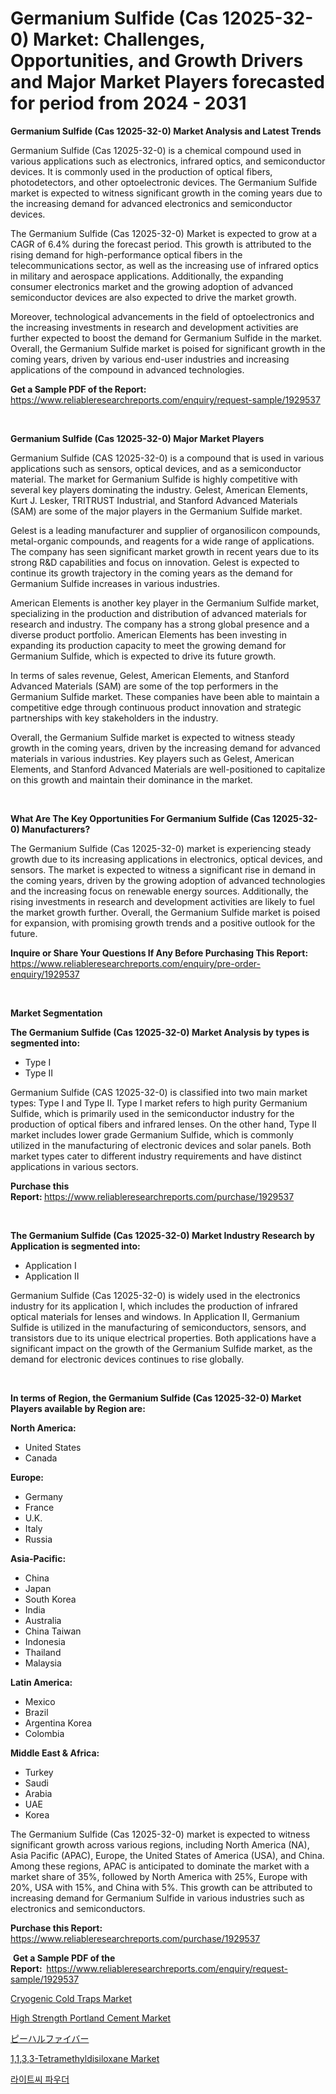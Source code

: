 <p><h1>Germanium Sulfide (Cas 12025-32-0) Market: Challenges, Opportunities, and Growth Drivers and Major Market Players forecasted for period from 2024 - 2031</h1></p><p><strong>Germanium Sulfide (Cas 12025-32-0) Market Analysis and Latest Trends</strong></p>
<p><p>Germanium Sulfide (Cas 12025-32-0) is a chemical compound used in various applications such as electronics, infrared optics, and semiconductor devices. It is commonly used in the production of optical fibers, photodetectors, and other optoelectronic devices. The Germanium Sulfide market is expected to witness significant growth in the coming years due to the increasing demand for advanced electronics and semiconductor devices.</p><p>The Germanium Sulfide (Cas 12025-32-0) Market is expected to grow at a CAGR of 6.4% during the forecast period. This growth is attributed to the rising demand for high-performance optical fibers in the telecommunications sector, as well as the increasing use of infrared optics in military and aerospace applications. Additionally, the expanding consumer electronics market and the growing adoption of advanced semiconductor devices are also expected to drive the market growth.</p><p>Moreover, technological advancements in the field of optoelectronics and the increasing investments in research and development activities are further expected to boost the demand for Germanium Sulfide in the market. Overall, the Germanium Sulfide market is poised for significant growth in the coming years, driven by various end-user industries and increasing applications of the compound in advanced technologies.</p></p>
<p><strong>Get a Sample PDF of the Report:&nbsp;</strong> <a href="https://www.reliableresearchreports.com/enquiry/request-sample/1929537">https://www.reliableresearchreports.com/enquiry/request-sample/1929537</a></p>
<p>&nbsp;</p>
<p><strong>Germanium Sulfide (Cas 12025-32-0) Major Market Players</strong></p>
<p><p>Germanium Sulfide (CAS 12025-32-0) is a compound that is used in various applications such as sensors, optical devices, and as a semiconductor material. The market for Germanium Sulfide is highly competitive with several key players dominating the industry. Gelest, American Elements, Kurt J. Lesker, TRITRUST Industrial, and Stanford Advanced Materials (SAM) are some of the major players in the Germanium Sulfide market.</p><p>Gelest is a leading manufacturer and supplier of organosilicon compounds, metal-organic compounds, and reagents for a wide range of applications. The company has seen significant market growth in recent years due to its strong R&D capabilities and focus on innovation. Gelest is expected to continue its growth trajectory in the coming years as the demand for Germanium Sulfide increases in various industries.</p><p>American Elements is another key player in the Germanium Sulfide market, specializing in the production and distribution of advanced materials for research and industry. The company has a strong global presence and a diverse product portfolio. American Elements has been investing in expanding its production capacity to meet the growing demand for Germanium Sulfide, which is expected to drive its future growth.</p><p>In terms of sales revenue, Gelest, American Elements, and Stanford Advanced Materials (SAM) are some of the top performers in the Germanium Sulfide market. These companies have been able to maintain a competitive edge through continuous product innovation and strategic partnerships with key stakeholders in the industry.</p><p>Overall, the Germanium Sulfide market is expected to witness steady growth in the coming years, driven by the increasing demand for advanced materials in various industries. Key players such as Gelest, American Elements, and Stanford Advanced Materials are well-positioned to capitalize on this growth and maintain their dominance in the market.</p></p>
<p>&nbsp;</p>
<p><strong>What Are The Key Opportunities For Germanium Sulfide (Cas 12025-32-0) Manufacturers?</strong></p>
<p><p>The Germanium Sulfide (Cas 12025-32-0) market is experiencing steady growth due to its increasing applications in electronics, optical devices, and sensors. The market is expected to witness a significant rise in demand in the coming years, driven by the growing adoption of advanced technologies and the increasing focus on renewable energy sources. Additionally, the rising investments in research and development activities are likely to fuel the market growth further. Overall, the Germanium Sulfide market is poised for expansion, with promising growth trends and a positive outlook for the future.</p></p>
<p><strong>Inquire or Share Your Questions If Any Before Purchasing This Report:</strong> <a href="https://www.reliableresearchreports.com/enquiry/pre-order-enquiry/1929537">https://www.reliableresearchreports.com/enquiry/pre-order-enquiry/1929537</a></p>
<p>&nbsp;</p>
<p><strong>Market Segmentation</strong></p>
<p><strong>The Germanium Sulfide (Cas 12025-32-0) Market Analysis by types is segmented into:</strong></p>
<p><ul><li>Type I</li><li>Type II</li></ul></p>
<p><p>Germanium Sulfide (CAS 12025-32-0) is classified into two main market types: Type I and Type II. Type I market refers to high purity Germanium Sulfide, which is primarily used in the semiconductor industry for the production of optical fibers and infrared lenses. On the other hand, Type II market includes lower grade Germanium Sulfide, which is commonly utilized in the manufacturing of electronic devices and solar panels. Both market types cater to different industry requirements and have distinct applications in various sectors.</p></p>
<p><strong>Purchase this Report:&nbsp;</strong><a href="https://www.reliableresearchreports.com/purchase/1929537">https://www.reliableresearchreports.com/purchase/1929537</a></p>
<p>&nbsp;</p>
<p><strong>The Germanium Sulfide (Cas 12025-32-0) Market Industry Research by Application is segmented into:</strong></p>
<p><ul><li>Application I</li><li>Application II</li></ul></p>
<p><p>Germanium Sulfide (Cas 12025-32-0) is widely used in the electronics industry for its application I, which includes the production of infrared optical materials for lenses and windows. In Application II, Germanium Sulfide is utilized in the manufacturing of semiconductors, sensors, and transistors due to its unique electrical properties. Both applications have a significant impact on the growth of the Germanium Sulfide market, as the demand for electronic devices continues to rise globally.</p></p>
<p>&nbsp;</p>
<p><strong>In terms of Region, the Germanium Sulfide (Cas 12025-32-0) Market Players available by Region are:</strong></p>
<p>
    <p> <strong> North America: </strong>
        <ul>
            <li>United States</li>
            <li>Canada</li>
        </ul>
        </p> 
    <p> <strong> Europe: </strong>
        <ul>
            <li>Germany</li>
            <li>France</li>
            <li>U.K.</li>
            <li>Italy</li>
            <li>Russia</li>
        </ul>
        </p> 
    <p> <strong> Asia-Pacific: </strong>
        <ul>
            <li>China</li>
            <li>Japan</li>
            <li>South Korea</li>
            <li>India</li>
            <li>Australia</li>
            <li>China Taiwan</li>
            <li>Indonesia</li>
            <li>Thailand</li>
            <li>Malaysia</li>
        </ul>
        </p> 
    <p> <strong> Latin America: </strong>
        <ul>
            <li>Mexico</li>
            <li>Brazil</li>
            <li>Argentina Korea</li>
            <li>Colombia</li>
        </ul>
        </p> 
    <p> <strong> Middle East & Africa: </strong>
        <ul>
            <li>Turkey</li>
            <li>Saudi</li>
            <li>Arabia</li>
            <li>UAE</li>
            <li>Korea</li>
        </ul>
    </p>
    </p>
<p><p>The Germanium Sulfide (Cas 12025-32-0) market is expected to witness significant growth across various regions, including North America (NA), Asia Pacific (APAC), Europe, the United States of America (USA), and China. Among these regions, APAC is anticipated to dominate the market with a market share of 35%, followed by North America with 25%, Europe with 20%, USA with 15%, and China with 5%. This growth can be attributed to increasing demand for Germanium Sulfide in various industries such as electronics and semiconductors.</p></p>
<p><strong>Purchase this Report: </strong><a href="https://www.reliableresearchreports.com/purchase/1929537">https://www.reliableresearchreports.com/purchase/1929537</a></p>
<p>&nbsp;<strong>Get a Sample PDF of the Report:&nbsp;&nbsp;</strong><a href="https://www.reliableresearchreports.com/enquiry/request-sample/1929537">https://www.reliableresearchreports.com/enquiry/request-sample/1929537</a></p>
<p><strong></strong></p>
<p><p><a href="https://chivalrous-flock-a86.notion.site/Cryogenic-Cold-Traps-Market-with-the-goal-of-estimating-the-market-size-and-future-growth-potential--3b48dac475c84e4784a409b73dd41031">Cryogenic Cold Traps Market</a></p><p><a href="https://view.publitas.com/reportprime-1/high-strength-portland-cement-market-size-global-industry-overview-market-segmentation-and-forecast-2024-to-2031/">High Strength Portland Cement Market</a></p><p><a href="https://medium.com/@kelosurfing/%E8%B1%86%E3%81%8B%E3%81%99%E7%B9%8A%E7%B6%AD%E5%B8%82%E5%A0%B4%E3%83%AC%E3%83%9D%E3%83%BC%E3%83%88%E3%81%AF-%E3%81%93%E3%81%AE%E5%B8%82%E5%A0%B4%E3%81%AE%E6%9C%80%E6%96%B0%E3%81%AE%E3%83%88%E3%83%AC%E3%83%B3%E3%83%89%E3%81%A8%E6%88%90%E9%95%B7%E6%A9%9F%E4%BC%9A%E3%82%92%E6%98%8E%E3%82%89%E3%81%8B%E3%81%AB%E3%81%97%E3%81%A6%E3%81%84%E3%81%BE%E3%81%99-4655ff07b03d">ピーハルファイバー</a></p><p><a href="https://github.com/dimitrishawkinswaynenp91rgz/Market-Research-Report-List-1/blob/main/1133-tetramethyldisiloxane-market.md">1,1,3,3-Tetramethyldisiloxane Market</a></p><p><a href="https://medium.com/@airanohannonzb68e5pb53oc1/ltcc-%EB%B6%84%EB%A7%90-%EC%8B%9C%EC%9E%A5-%EC%84%B1%EA%B3%B5%EC%A0%81%EC%9D%B8-%EB%B9%84%EC%A6%88%EB%8B%88%EC%8A%A4-%EC%A0%84%EB%9E%B5-%EC%98%88%EC%B8%A1%EC%9D%84-%EC%9C%84%ED%95%9C-%EC%97%B4%EC%87%A0-2031%EB%85%84%EA%B9%8C%EC%A7%80-%EC%98%88%EC%B8%A1-dcd7822186f1">라이트씨 파우더</a></p></p>